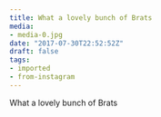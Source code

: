 ```yaml
---
title: What a lovely bunch of Brats
media:
- media-0.jpg
date: "2017-07-30T22:52:52Z"
draft: false
tags:
- imported
- from-instagram
---
```

What a lovely bunch of Brats
